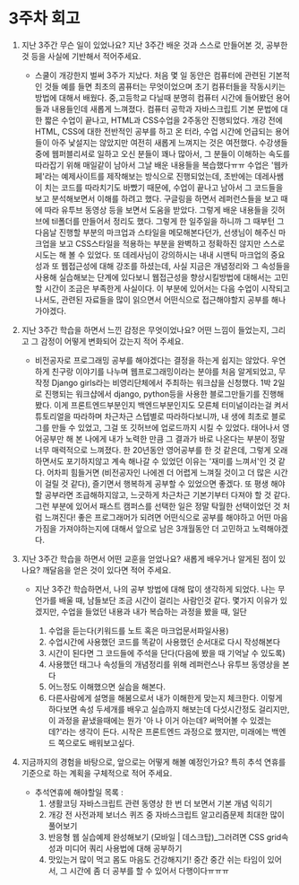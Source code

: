 # 3주차 회고


1. 지난 3주간 무슨 일이 있었나요? 지난 3주간 배운 것과 스스로 만들어본 것, 공부한 것 등을 사실에 기반해서 적어주세요.

	* 스쿨이 개강한지 벌써 3주가 지났다. 처음 몇 일 동안은 컴퓨터에 관련된 기본적인 것들 예를 들면 최초의 콤퓨터는 무엇이었으며 초기 컴퓨터들을 작동시키는 방법에 대해서 배웠다. 중,고등학교 다닐때 분명히 컴퓨터 시간에 들어봤던 용어들과 내용들인데 새롭게 느껴졌다. 컴퓨터 공학과 자바스크립트 기본 문법에 대한 짧은 수업이 끝나고, HTML과 CSS수업을 2주동안 진행되었다. 개강 전에 HTML, CSS에 대한 전반적인 공부를 하고 온 터라, 수업 시간에 언급되는 용어들이 아주 낯설지는 않았지만 여전히 새롭게 느껴지는 것은 여전했다. 수강생들 중에 웹퍼블리셔로 일하고 오신 분들이 꽤나 많아서, 그 분들이 이해하는 속도를 따라잡기 위해 매일같이 남아서 그날 배운 내용들을 복습했다ㅠㅠ 수업은 '웹카페'라는 예제사이트를 제작해보는 방식으로 진행되었는데, 초반에는 데레사쌤이 치는 코드를 따라치기도 바빴기 때문에, 수업이 끝나고 남아서 그 코드들을 보고 분석해보면서 이해를 하려고 했다. 구글링을 하면서 레퍼런스들을 보고 때에 따라 유투브 동영상 등을 보면서 도움을 받았다. 그렇게 배운 내용들을 깃허브에 til폴더를 만들어서 정리도 했다. 그렇게 한 일주일을 하니까 그 때부턴 그 다음날 진행할 부분의 마크업과 스타일을 메모해본다던가, 선생님이 해주신 마크업을 보고 CSS스타일을 적용하는 부분을 완벽하고 정확하진 않지만 스스로 시도는 해 볼 수 있었다. 또 데레사님이 강의하시는 내내 시맨틱 마크업의 중요성과 또 웹접근성에 대해 강조를 하셨는데, 사실 지금은 개념정리와 그 속성들을 사용해 실습해보는 단계에 있다보니 웹접근성을 향상시킬방법에 대해서는 고민할 시간이 조금은 부족한게 사실이다. 이 부분에 있어서는 다음 수업이 시작되고 나서도, 관련된 자료들을 많이 읽으면서 어떤식으로 접근해야할지 공부를 해나가야겠다.	
	

2. 지난 3주간 학습을 하면서 느낀 감정은 무엇이었나요? 어떤 느낌이 들었는지, 그리고 그 감정이 어떻게 변화되어 갔는지 적어 주세요. 

	* 비전공자로 프로그래밍 공부를 해야겠다는 결정을 하는게 쉽지는 않았다. 우연하게 친구랑 이야기를 나누며 웹프로그래밍이라는 분야를 처음 알게되었고, 무작정 Django girls라는 비영리단체에서 주최하는 워크샵을 신청했다. 1박 2일로 진행되는 워크샵에서 django, python등을 사용한 블로그만들기를 진행해봤다. 이게 프론트엔드부분인지 백엔드부분인지도 모른체 터미널이라는걸 켜서 튜토리얼을 따라하며 차근차근 스텝별로 따라하다보니까, 내 생에 최초로 블로그를 만들 수 있었고, 그걸 또 깃허브에 업로드까지 시킬 수 있었다. 태어나서 영어공부만 해 본 나에게 내가 노력한 만큼 그 결과가 바로 나온다는 부분이 정말 너무 매력적으로 느껴졌다. 한 20년동안 영어공부를 한 것 같은데, 그렇게 오래하면서도 포기하지않고 계속 해나갈 수 있었던 이유는 '재미를 느껴서'인 것 같다. 어차피 힘들거면 (비전공자인 나에겐 더 어렵게 느껴질 것이고 더 많은 시간이 걸릴 것 같다), 즐기면서 행복하게 공부할 수 있었으면 좋겠다. 또 평생 해야할 공부라면 조급해하지않고, 느긋하게 차근차근 기본기부터 다져야 할 것 같다. 그런 부분에 있어서 패스트 캠퍼스를 선택한 일은 정말 탁월한 선택이었던 것 처럼 느껴진다! 좋은 프로그래머가 되려면 어떤식으로 공부를 해야하고 어떤 마음가짐을 가져야하는지에 대해서 앞으로 남은 3개월동안 더 고민하고 노력해야겠다. 
	

3. 지난 3주간 학습을 하면서 어떤 교훈을 얻었나요? 새롭게 배우거나 알게된 점이 있나요? 깨달음을 얻은 것이 있다면 적어 주세요. 

	* 지난 3주간 학습하면서, 나의 공부 방법에 대해 많이 생각하게 되었다. 나는 무언가를 배울 때, 남들보단 조금 시간이 걸리는 사람인것 같다. 몇가지 이유가 있겠지만, 수업을 들었던 내용과 내가 복습하는 과정을 봤을 때, 일단 

		1. 수업을 듣는다(키워드를 노트 혹은 마크업문서파일사용) 
		2. 수업시간에 사용했던 코드를 똑같이 사용했던 순서대로 다시 작성해본다 
		3. 시간이 된다면 그 코드들에 주석을 단다(다음에 봤을 때 기억날 수 있도록)
		4. 사용했던 태그나 속성들의 개념정리를 위해 레퍼런스나 유투브 동영상을 본다
		5. 어느정도 이해했으면 실습을 해본다. 
		6. 다른사람에게 설명을 해봄으로서 내가 이해한게 맞는지 체크한다. 이렇게 하다보면 속성 두세개를 배우고 실습까지 해보는데 다섯시간정도 걸리지만, 이 과정을 끝냈을때에는 뭔가 '아 나 이거 아는데? 써먹어볼 수 있겠는데?'라는 생각이 든다. 시작은 프론트엔드 과정으로 했지만, 미래에는 백엔드 쪽으로도 배워보고싶다. 


4. 지금까지의 경험을 바탕으로, 앞으로는 어떻게 해볼 예정인가요? 특히 추석 연휴를 기준으로 하는 계획을 구체적으로 적어 주세요. 

	* 추석연휴에 해야할일 목록 : 
		1. 생활코딩 자바스크립트 관련 동영상 한 번 더 보면서 기본 개념 익히기
		2. 개강 전 사전과제 보너스 퀴즈 중 자바스크립트 알고리즘문제 최대한 많이 풀어보기
		3. 반응형 웹 실습예제 완성해보기 (모바일 | 데스크탑)_그러려면 CSS grid속성과 미디어 쿼리 사용법에 대해 공부하기 
		4. 맛있는거 많이 먹고 몸도 마음도 건강해지기! 중간 중간 쉬는 타임이 있어서, 그 시간에 좀 더 공부를 할 수 있어서 다행이다ㅠㅠㅠ
	
	
	
	
	